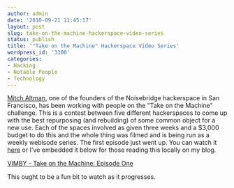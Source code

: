```yaml
---
author: admin
date: '2010-09-21 11:45:17'
layout: post
slug: take-on-the-machine-hackerspace-video-series
status: publish
title: '"Take on the Machine" Hackerspace Video Series'
wordpress_id: '3300'
categories:
- Hacking
- Notable People
- Technology
---
```


[Mitch Altman](http://twitter.com/maltman23), one of the founders of the
Noisebridge hackerspace in San Francisco, has been working with people
on the "Take on the Machine" challenge. This is a contest between five
different hackerspaces to come up with the best repurposing (and
rebuilding) of some common object for a new use. Each of the spaces
involved as given three weeks and a $3,000 budget to do this and the
whole thing was filmed and is being run as a weekly webisode series. The
first episode just went up. You can watch it
[here](http://www.vimby.com/video/sponsor/us/all/detail/10908) or I've
embedded it below for those reading this locally on my blog.

[VIMBY - Take on the Machine: Episode
One](http://www.vimby.com/video/sponsor/us/all/detail/10908)

This ought to be a fun bit to watch as it progresses.
